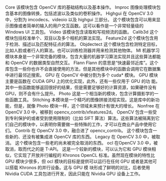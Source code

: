 Core
	该模块包含 OpenCV 库的基础结构以及基本操作。
Improc
	图像处理模块包含基本的图像转换，包括滤波以及类似的卷积操作。
Highgui
	在 OpenCV 3.0中，分割为 imcodecs、videoio 以及 highgui 三部分。
	这个模块包含可以用来显示图像或者简单的输入的用户交互函数。这可以看作是一个非常轻量级的 Windows UI 工具包。
Video
	该模块包含读取和写视频流的函数。
Calib3d
	这个模块包括校准单个、双目以及多个相机的算法实现。
Feature2d
	这个模块包含用于检测、描述以及匹配特征点的算法。
Objdectect
	这个模块包含检测特定目标，比如人脸或者行人的算法。也可以训练检测器并用来检测其他物体。
Ml
	机器学习模块本身是一个非常完备的模块，包含大量的机器学习算法实现并且这些算法都能和 OpenCV 的数据类型自然交互。
Flann
	Flann 的意思是“快速最邻近库”。这个库包含一些你也许不会直接使用的方法，但是其他模块中的函数会调用它在数据集中进行最邻近搜索。
GPU
	在 OpenCV 中被分割为多个 cuda* 模块。
	GPU 模块主要是函数在 CUDA GPU 上的优化实现，此外，还有一些仅用于 GPU 的功 能。其中一些函数能够返回很好的结果，但是需要足够好的计算资源，如果硬件没有GPU，则不会有什么提升。
Photo
	这是一个相当新的模块，包含计算摄影学的一些函数工具。
Stitching
	本模块是一个精巧的图像拼接流程实现。这是库中的新功能，但是，就像 Photo 模块一样，这个领域未来预计有很大的增长。
Nonfree
	在 OpenCV 3.0 中，被移到 opencv_contrib/xfeatures2d。
	OpenCV 包含一些受到专利保护的或者受到使用限制的（比如 SIFT 算法）算法。这些算法被隔离到它们自己的模块中，以表明你需要做一些特殊的工作，才可以在商业产品中使用它们。
Contrib
	在 OpenCV 3.0 中，融合进了 opencv_contrib。
	这个模块包含一些新的、还没有被集成进 OpenCV 库的东西。
Legacy
	在 OpenCV 3.0 中，被取消。
	这个模块包含一些老的尚未被完全取消的东西。
ocl
	在OpenCV 3.0 中，被取消，取而代之的是 T-API。
	这是一个较新的模块，可以认为它和 GPU 模块相似，它实现了开放并行编程的 Khronos OpenCL 标准。虽然现在模块的特性比 GPU 模块少很多，但 ocl 模块的目标是提供可以运行在任何 GPU 或者是其他可以搭载 Khronos 的并行设备。这与 GPU 模 块形成了鲜明的对比，后者使用 Nividia CUDA 工具包进行开发，因此只能在 Nividia GPU 设备上工作。